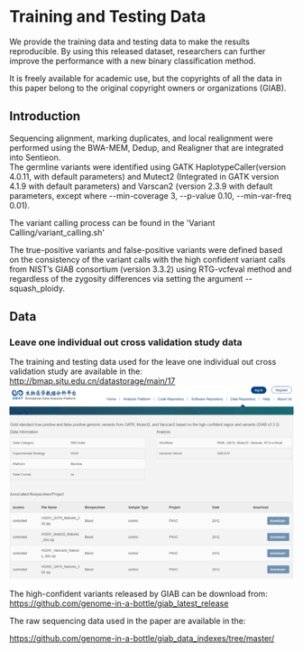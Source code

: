 # Training and Testing Data

We provide the training data and testing data to make the results reproducible. By using this released dataset, researchers can further improve the performance with a new binary classification method.<br>

It is freely available for academic use, but the copyrights of all the data in this paper belong to the original copyright owners or organizations (GIAB).<br>

Introduction
------------
Sequencing alignment, marking duplicates, and local realignment were performed using the BWA-MEM, Dedup, and Realigner that are integrated into Sentieon.<br>
The germline variants were identified using GATK HaplotypeCaller(version 4.0.11, with default parameters) and Mutect2 (Integrated in GATK version 4.1.9 with default parameters) and Varscan2 (version 2.3.9 with default parameters, except where --min-coverage 3, --p-value 0.10, --min-var-freq 0.01).<br>

The variant calling process can be found in the 'Variant Calling/variant_calling.sh'<br>

The true-positive variants and false-positive variants were defined based on the consistency of the variant calls with the high confident variant calls from NIST’s GIAB consortium (version 3.3.2) using RTG-vcfeval method and regardless of the zygosity differences via setting the argument --squash_ploidy.<br>

Data
------------
### Leave one individual out cross validation study data
The training and testing data used for the leave one individual out cross validation study are available in the: <br>
http://bmap.sjtu.edu.cn/datastorage/main/17<br>
![](../Pictures/Data_location.png)<br>

The high-confident variants released by GIAB can be download from: <br>
https://github.com/genome-in-a-bottle/giab_latest_release<br>

The raw sequencing data used in the paper are available in the: <br>

https://github.com/genome-in-a-bottle/giab_data_indexes/tree/master/ <br>
